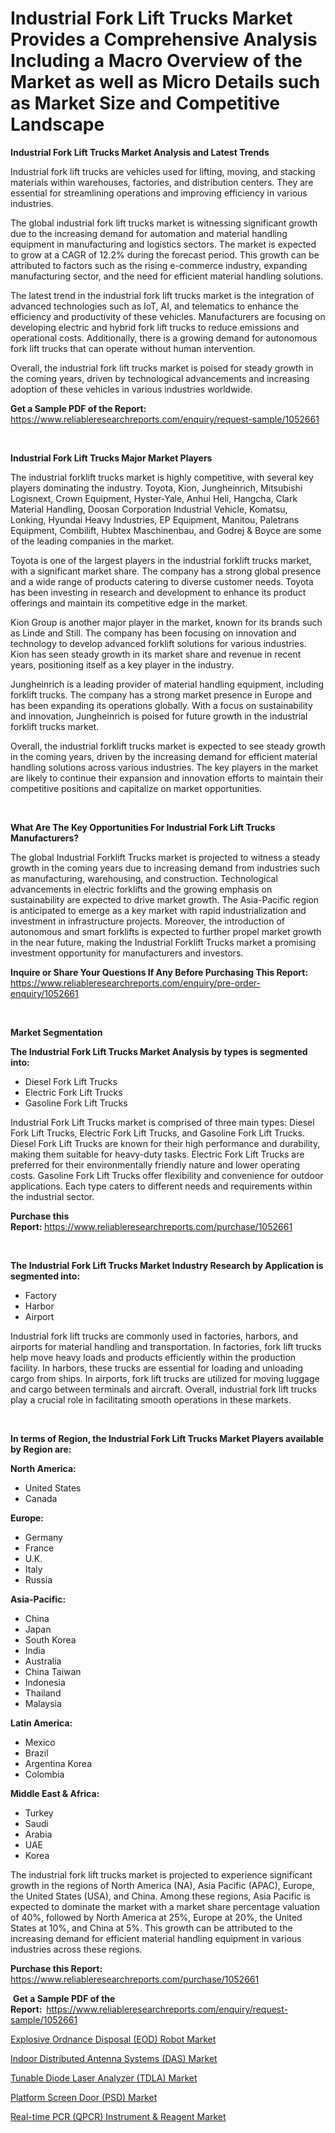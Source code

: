 <p><h1>Industrial Fork Lift Trucks Market Provides a Comprehensive Analysis Including a Macro Overview of the Market as well as Micro Details such as Market Size and Competitive Landscape</h1></p><p><strong>Industrial Fork Lift Trucks Market Analysis and Latest Trends</strong></p>
<p><p>Industrial fork lift trucks are vehicles used for lifting, moving, and stacking materials within warehouses, factories, and distribution centers. They are essential for streamlining operations and improving efficiency in various industries.</p><p>The global industrial fork lift trucks market is witnessing significant growth due to the increasing demand for automation and material handling equipment in manufacturing and logistics sectors. The market is expected to grow at a CAGR of 12.2% during the forecast period. This growth can be attributed to factors such as the rising e-commerce industry, expanding manufacturing sector, and the need for efficient material handling solutions.</p><p>The latest trend in the industrial fork lift trucks market is the integration of advanced technologies such as IoT, AI, and telematics to enhance the efficiency and productivity of these vehicles. Manufacturers are focusing on developing electric and hybrid fork lift trucks to reduce emissions and operational costs. Additionally, there is a growing demand for autonomous fork lift trucks that can operate without human intervention.</p><p>Overall, the industrial fork lift trucks market is poised for steady growth in the coming years, driven by technological advancements and increasing adoption of these vehicles in various industries worldwide.</p></p>
<p><strong>Get a Sample PDF of the Report:&nbsp;</strong> <a href="https://www.reliableresearchreports.com/enquiry/request-sample/1052661">https://www.reliableresearchreports.com/enquiry/request-sample/1052661</a></p>
<p>&nbsp;</p>
<p><strong>Industrial Fork Lift Trucks Major Market Players</strong></p>
<p><p>The industrial forklift trucks market is highly competitive, with several key players dominating the industry. Toyota, Kion, Jungheinrich, Mitsubishi Logisnext, Crown Equipment, Hyster-Yale, Anhui Heli, Hangcha, Clark Material Handling, Doosan Corporation Industrial Vehicle, Komatsu, Lonking, Hyundai Heavy Industries, EP Equipment, Manitou, Paletrans Equipment, Combilift, Hubtex Maschinenbau, and Godrej & Boyce are some of the leading companies in the market.</p><p>Toyota is one of the largest players in the industrial forklift trucks market, with a significant market share. The company has a strong global presence and a wide range of products catering to diverse customer needs. Toyota has been investing in research and development to enhance its product offerings and maintain its competitive edge in the market. </p><p>Kion Group is another major player in the market, known for its brands such as Linde and Still. The company has been focusing on innovation and technology to develop advanced forklift solutions for various industries. Kion has seen steady growth in its market share and revenue in recent years, positioning itself as a key player in the industry.</p><p>Jungheinrich is a leading provider of material handling equipment, including forklift trucks. The company has a strong market presence in Europe and has been expanding its operations globally. With a focus on sustainability and innovation, Jungheinrich is poised for future growth in the industrial forklift trucks market.</p><p>Overall, the industrial forklift trucks market is expected to see steady growth in the coming years, driven by the increasing demand for efficient material handling solutions across various industries. The key players in the market are likely to continue their expansion and innovation efforts to maintain their competitive positions and capitalize on market opportunities.</p></p>
<p>&nbsp;</p>
<p><strong>What Are The Key Opportunities For Industrial Fork Lift Trucks Manufacturers?</strong></p>
<p><p>The global Industrial Forklift Trucks market is projected to witness a steady growth in the coming years due to increasing demand from industries such as manufacturing, warehousing, and construction. Technological advancements in electric forklifts and the growing emphasis on sustainability are expected to drive market growth. The Asia-Pacific region is anticipated to emerge as a key market with rapid industrialization and investment in infrastructure projects. Moreover, the introduction of autonomous and smart forklifts is expected to further propel market growth in the near future, making the Industrial Forklift Trucks market a promising investment opportunity for manufacturers and investors.</p></p>
<p><strong>Inquire or Share Your Questions If Any Before Purchasing This Report:</strong> <a href="https://www.reliableresearchreports.com/enquiry/pre-order-enquiry/1052661">https://www.reliableresearchreports.com/enquiry/pre-order-enquiry/1052661</a></p>
<p>&nbsp;</p>
<p><strong>Market Segmentation</strong></p>
<p><strong>The Industrial Fork Lift Trucks Market Analysis by types is segmented into:</strong></p>
<p><ul><li>Diesel Fork Lift Trucks</li><li>Electric Fork Lift Trucks</li><li>Gasoline Fork Lift Trucks</li></ul></p>
<p><p>Industrial Fork Lift Trucks market is comprised of three main types: Diesel Fork Lift Trucks, Electric Fork Lift Trucks, and Gasoline Fork Lift Trucks. Diesel Fork Lift Trucks are known for their high performance and durability, making them suitable for heavy-duty tasks. Electric Fork Lift Trucks are preferred for their environmentally friendly nature and lower operating costs. Gasoline Fork Lift Trucks offer flexibility and convenience for outdoor applications. Each type caters to different needs and requirements within the industrial sector.</p></p>
<p><strong>Purchase this Report:&nbsp;</strong><a href="https://www.reliableresearchreports.com/purchase/1052661">https://www.reliableresearchreports.com/purchase/1052661</a></p>
<p>&nbsp;</p>
<p><strong>The Industrial Fork Lift Trucks Market Industry Research by Application is segmented into:</strong></p>
<p><ul><li>Factory</li><li>Harbor</li><li>Airport</li></ul></p>
<p><p>Industrial fork lift trucks are commonly used in factories, harbors, and airports for material handling and transportation. In factories, fork lift trucks help move heavy loads and products efficiently within the production facility. In harbors, these trucks are essential for loading and unloading cargo from ships. In airports, fork lift trucks are utilized for moving luggage and cargo between terminals and aircraft. Overall, industrial fork lift trucks play a crucial role in facilitating smooth operations in these markets.</p></p>
<p>&nbsp;</p>
<p><strong>In terms of Region, the Industrial Fork Lift Trucks Market Players available by Region are:</strong></p>
<p>
    <p> <strong> North America: </strong>
        <ul>
            <li>United States</li>
            <li>Canada</li>
        </ul>
        </p> 
    <p> <strong> Europe: </strong>
        <ul>
            <li>Germany</li>
            <li>France</li>
            <li>U.K.</li>
            <li>Italy</li>
            <li>Russia</li>
        </ul>
        </p> 
    <p> <strong> Asia-Pacific: </strong>
        <ul>
            <li>China</li>
            <li>Japan</li>
            <li>South Korea</li>
            <li>India</li>
            <li>Australia</li>
            <li>China Taiwan</li>
            <li>Indonesia</li>
            <li>Thailand</li>
            <li>Malaysia</li>
        </ul>
        </p> 
    <p> <strong> Latin America: </strong>
        <ul>
            <li>Mexico</li>
            <li>Brazil</li>
            <li>Argentina Korea</li>
            <li>Colombia</li>
        </ul>
        </p> 
    <p> <strong> Middle East & Africa: </strong>
        <ul>
            <li>Turkey</li>
            <li>Saudi</li>
            <li>Arabia</li>
            <li>UAE</li>
            <li>Korea</li>
        </ul>
    </p>
    </p>
<p><p>The industrial fork lift trucks market is projected to experience significant growth in the regions of North America (NA), Asia Pacific (APAC), Europe, the United States (USA), and China. Among these regions, Asia Pacific is expected to dominate the market with a market share percentage valuation of 40%, followed by North America at 25%, Europe at 20%, the United States at 10%, and China at 5%. This growth can be attributed to the increasing demand for efficient material handling equipment in various industries across these regions.</p></p>
<p><strong>Purchase this Report: </strong><a href="https://www.reliableresearchreports.com/purchase/1052661">https://www.reliableresearchreports.com/purchase/1052661</a></p>
<p>&nbsp;<strong>Get a Sample PDF of the Report:&nbsp;&nbsp;</strong><a href="https://www.reliableresearchreports.com/enquiry/request-sample/1052661">https://www.reliableresearchreports.com/enquiry/request-sample/1052661</a></p>
<p><strong></strong></p>
<p><p><a href="https://medium.com/@dougfahey534/explosive-ordnance-disposal-eod-robot-market-comprehensive-assessment-by-type-application-and-90bf1d8e52dd">Explosive Ordnance Disposal (EOD) Robot Market</a></p><p><a href="https://medium.com/@dougfahey534/indoor-distributed-antenna-systems-das-market-analysis-its-cagr-market-segmentation-and-global-29be9f067338">Indoor Distributed Antenna Systems (DAS) Market</a></p><p><a href="https://medium.com/@dougfahey534/tunable-diode-laser-analyzer-tdla-market-outlook-industry-overview-and-forecast-2024-to-2031-7161c146637a">Tunable Diode Laser Analyzer (TDLA) Market</a></p><p><a href="https://medium.com/@dougfahey534/platform-screen-door-psd-market-report-reveals-the-latest-trends-and-growth-opportunities-of-this-a8dff1a6e547">Platform Screen Door (PSD) Market</a></p><p><a href="https://medium.com/@dougfahey534/real-time-pcr-qpcr-instrument-amp-reagent-market-comprehensive-assessment-by-type-a2df46080f08">Real-time PCR (QPCR) Instrument & Reagent Market</a></p></p>